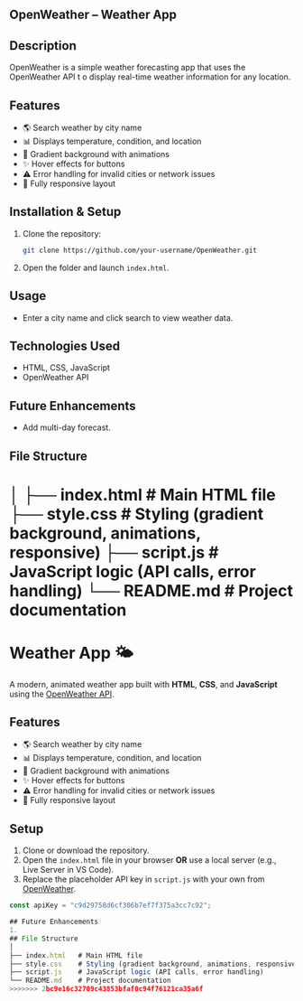 ## OpenWeather – Weather App

## Description
OpenWeather is a simple weather forecasting app that uses the OpenWeather API t     o display real-time weather information for any location.
 
## Features
- 🌎 Search weather by city name
- 📊 Displays temperature, condition, and location
- 🎨 Gradient background with animations
- ✨ Hover effects for buttons
- ⚠️ Error handling for invalid cities or network issues
- 📱 Fully responsive layout

## Installation & Setup
1. Clone the repository:
   ```bash
   git clone https://github.com/your-username/OpenWeather.git
   ```
2. Open the folder and launch `index.html`.

## Usage
- Enter a city name and click search to view weather data.

## Technologies Used
- HTML, CSS, JavaScript
- OpenWeather API

## Future Enhancements
- Add multi-day forecast.

## File Structure
│
├── index.html   # Main HTML file
├── style.css    # Styling (gradient background, animations, responsive)
├── script.js    # JavaScript logic (API calls, error handling)
└── README.md    # Project documentation
=======
# Weather App 🌤️

A modern, animated weather app built with **HTML**, **CSS**, and **JavaScript** using the [OpenWeather API](https://openweathermap.org/api).

## Features
- 🌎 Search weather by city name
- 📊 Displays temperature, condition, and location
- 🎨 Gradient background with animations
- ✨ Hover effects for buttons
- ⚠️ Error handling for invalid cities or network issues
- 📱 Fully responsive layout

## Setup
1. Clone or download the repository.
2. Open the `index.html` file in your browser **OR** use a local server (e.g., Live Server in VS Code).
3. Replace the placeholder API key in `script.js` with your own from [OpenWeather](https://home.openweathermap.org/users/sign_up).

```javascript
const apiKey = "c9d29758d6cf306b7ef7f375a3cc7c92";

## Future Enhancements
1. 
## File Structure
│
├── index.html   # Main HTML file
├── style.css    # Styling (gradient background, animations, responsive)
├── script.js    # JavaScript logic (API calls, error handling)
└── README.md    # Project documentation
>>>>>>> 2bc9e16c32709c43853bfaf0c94f76121ca35a6f
